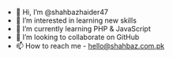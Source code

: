 - 👋 Hi, I’m @shahbazhaider47
- 👀 I’m interested in learning new skills
- 🌱 I’m currently learning PHP & JavaScript
- 💞️ I’m looking to collaborate on GitHub
- 📫 How to reach me - hello@shahbaz.com.pk

<!---
shahbazhaider47/shahbazhaider47 is a ✨ special ✨ repository because its `README.md` (this file) appears on your GitHub profile.
You can click the Preview link to take a look at your changes.
--->
